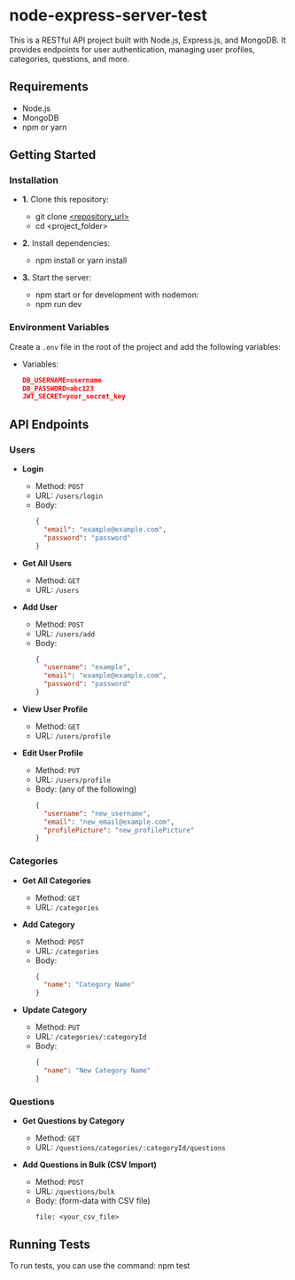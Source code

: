 # node-express-server-test

This is a RESTful API project built with Node.js, Express.js, and MongoDB. It provides endpoints for user authentication, managing user profiles, categories, questions, and more.

## Requirements
- Node.js
- MongoDB
- npm or yarn

## Getting Started

### Installation
- **1.** Clone this repository:
  - git clone [<repository_url>](https://github.com/NiladriIQ/node-express-server-test)
  - cd <project_folder>

- **2.** Install dependencies: 
  - npm install or yarn install

- **3.** Start the server:
  - npm start
    or for development with nodemon:
  - npm run dev


### Environment Variables
Create a `.env` file in the root of the project and add the following variables:

- Variables:
    ```json
    DB_USERNAME=username
    DB_PASSWORD=abc123
    JWT_SECRET=your_secret_key
    ```

## API Endpoints

### Users

- **Login**
  - Method: `POST`
  - URL: `/users/login`
  - Body:
    ```json
    {
      "email": "example@example.com",
      "password": "password"
    }
    ```
- **Get All Users**
  - Method: `GET`
  - URL: `/users`

- **Add User**
  - Method: `POST`
  - URL: `/users/add`
  - Body:
    ```json
    {
      "username": "example",
      "email": "example@example.com",
      "password": "password"
    }
    ```
- **View User Profile**
  - Method: `GET`
  - URL: `/users/profile`

- **Edit User Profile**
  - Method: `PUT`
  - URL: `/users/profile`
  - Body: (any of the following)
    ```json
    {
      "username": "new_username",
      "email": "new_email@example.com",
      "profilePicture": "new_profilePicture"
    }
    ```

### Categories

- **Get All Categories**
  - Method: `GET`
  - URL: `/categories`

- **Add Category**
  - Method: `POST`
  - URL: `/categories`
  - Body:
    ```json
    {
      "name": "Category Name"
    }
    ```
- **Update Category**
  - Method: `PUT`
  - URL: `/categories/:categoryId`
  - Body:
    ```json
    {
      "name": "New Category Name"
    }
    ```

### Questions

- **Get Questions by Category**
  - Method: `GET`
  - URL: `/questions/categories/:categoryId/questions`

- **Add Questions in Bulk (CSV Import)**
  - Method: `POST`
  - URL: `/questions/bulk`
  - Body: (form-data with CSV file)
    ```
    file: <your_csv_file>
    ```

## Running Tests

To run tests, you can use the command: npm test